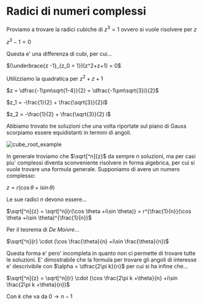 # Radici di numeri complessi  

Proviamo a trovare la radici cubiche di $z^3 = 1$ ovvero si vuole risolvere per $z$  

$z^3 - 1 = 0$  

Questa e' una differenza di cubi, per cui...  

$(\underbrace{z -1}_{z_0 = 1})(z^2+z+1) = 0$  

Utilizziamo la quadratica per $z^2+z+1$  

$z = \dfrac{-1\pm\sqrt{1-4}}{2} = \dfrac{-1\pm\sqrt{3}i}{2}$  

$z_1 = -\frac{1}{2} + \frac{\sqrt{3}}{2}i$  

$z_2 = -\frac{1}{2} + \frac{\sqrt{3}}{2} i$  

Abbiamo trovato tre soluzioni che una volta riportate sul piano di Gauss scorpiamo essere equidistanti in termini di angoli.  

![cube_root_example](https://github.com/dennyb87/elettrotecnica-serale/assets/7195133/a2978120-b8d2-471e-97cd-293642e02e05)  

In generale troviamo che $\sqrt[^n]{z}$ da sempre $n$ soluzioni, ma per casi piu' complessi diventa sconveniente risolvere in forma algebrica, per cui si vuole trovare una formula generale. Supponiamo di avere un numero complesso:  

$z = r(\cos \theta+i\sin\theta)$  

Le sue radici $n$ devono essere...  

$\sqrt[^n]{z} = \sqrt[^n]{r(\cos \theta +i\sin \theta)} = r^{\frac{1}{n}}(\cos \theta +i\sin \theta)^{\frac{1}{n}}$  

Per il teorema di *De Moivre*...  

$\sqrt[^n]{r} \cdot (\cos \frac{\theta}{n} +i\sin \frac{\theta}{n})$  

Questa forma e' pero' incompleta in quanto non ci permette di trovare tutte le soluzioni. E' dimostrabile che la formula per trovare gli angoli di interesse e' descrivibile con $\alpha = \dfrac{2\pi k}{n}$ per cui si ha infine che...  

$\sqrt[^n]{z} = \sqrt[^n]{r} \cdot (\cos \frac{2\pi k +\theta}{n} +i\sin \frac{2\pi k +\theta}{n})$  

Con $k$ che va da $0 \to n-1$  
